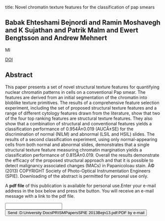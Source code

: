 title: Novel chromatin texture features for the classification of pap smears

## Babak Ehteshami Bejnordi and Ramin Moshavegh and K Sujathan and Patrik Malm and Ewert Bengtsson and Andrew Mehnert
MI

<a href="https://doi.org/10.1117/12.2007185">DOI</a>

## Abstract
This paper presents a set of novel structural texture features for quantifying nuclear chromatin patterns in cells on a conventional Pap smear. The features are derived from an initial segmentation of the chromatin into bloblike texture primitives. The results of a comprehensive feature selection experiment, including the set of proposed structural texture features and a range of different cytology features drawn from the literature, show that two of the four top ranking features are structural texture features. They also show that a combination of structural and conventional features yields a classification performance of 0.954Â±0.019 (AUCÂ±SE) for the discrimination of normal (NILM) and abnormal (LSIL and HSIL) slides. The results of a second classification experiment, using only normal-appearing cells from both normal and abnormal slides, demonstrates that a single structural texture feature measuring chromatin margination yields a classification performance of 0.815Â±0.019. Overall the results demonstrate the efficacy of the proposed structural approach and that it is possible to detect malignancy associated changes (MACs) in Papanicoloau stain. Â© (2013) COPYRIGHT Society of Photo-Optical Instrumentation Engineers (SPIE). Downloading of the abstract is permitted for personal use only.

A <b>pdf file</b> of this publication is available for personal use.Enter your e-mail address in the box below and press the button. You will receive an e-mail message with a link to the pdf file.
<form action="sender.php">  <input type="text" name="email">  <input type="submit" value="Send :D:University DocsPRISMPapersSPIE 2013Bejn13.pdf:PDF by e-mail"></form>